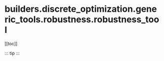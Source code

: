 # builders.discrete_optimization.generic_tools.robustness.robustness_tool

[[toc]]

::: tip
<skdecide-summary></skdecide-summary>
:::

